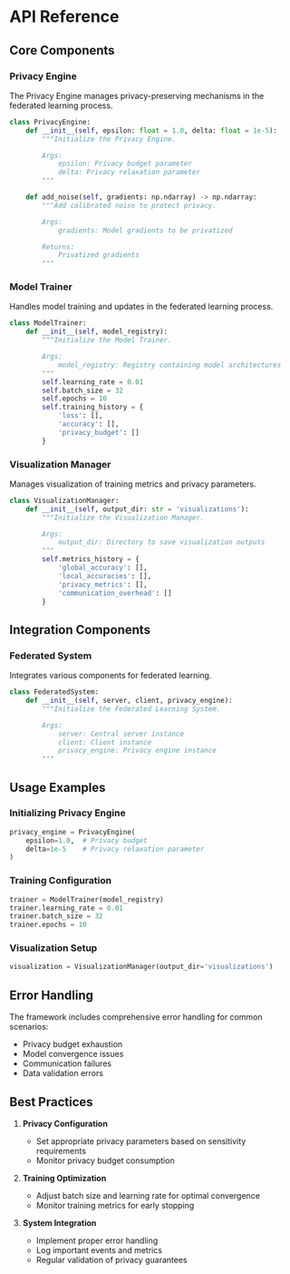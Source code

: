 # API Reference

## Core Components

### Privacy Engine

The Privacy Engine manages privacy-preserving mechanisms in the federated learning process.

```python
class PrivacyEngine:
    def __init__(self, epsilon: float = 1.0, delta: float = 1e-5):
        """Initialize the Privacy Engine.

        Args:
            epsilon: Privacy budget parameter
            delta: Privacy relaxation parameter
        """

    def add_noise(self, gradients: np.ndarray) -> np.ndarray:
        """Add calibrated noise to protect privacy.

        Args:
            gradients: Model gradients to be privatized

        Returns:
            Privatized gradients
        """
```

### Model Trainer

Handles model training and updates in the federated learning process.

```python
class ModelTrainer:
    def __init__(self, model_registry):
        """Initialize the Model Trainer.

        Args:
            model_registry: Registry containing model architectures
        """
        self.learning_rate = 0.01
        self.batch_size = 32
        self.epochs = 10
        self.training_history = {
            'loss': [],
            'accuracy': [],
            'privacy_budget': []
        }
```

### Visualization Manager

Manages visualization of training metrics and privacy parameters.

```python
class VisualizationManager:
    def __init__(self, output_dir: str = 'visualizations'):
        """Initialize the Visualization Manager.

        Args:
            output_dir: Directory to save visualization outputs
        """
        self.metrics_history = {
            'global_accuracy': [],
            'local_accuracies': [],
            'privacy_metrics': [],
            'communication_overhead': []
        }
```

## Integration Components

### Federated System

Integrates various components for federated learning.

```python
class FederatedSystem:
    def __init__(self, server, client, privacy_engine):
        """Initialize the Federated Learning System.

        Args:
            server: Central server instance
            client: Client instance
            privacy_engine: Privacy engine instance
        """
```

## Usage Examples

### Initializing Privacy Engine
```python
privacy_engine = PrivacyEngine(
    epsilon=1.0,  # Privacy budget
    delta=1e-5    # Privacy relaxation parameter
)
```

### Training Configuration
```python
trainer = ModelTrainer(model_registry)
trainer.learning_rate = 0.01
trainer.batch_size = 32
trainer.epochs = 10
```

### Visualization Setup
```python
visualization = VisualizationManager(output_dir='visualizations')
```

## Error Handling

The framework includes comprehensive error handling for common scenarios:

- Privacy budget exhaustion
- Model convergence issues
- Communication failures
- Data validation errors

## Best Practices

1. **Privacy Configuration**
   - Set appropriate privacy parameters based on sensitivity requirements
   - Monitor privacy budget consumption

2. **Training Optimization**
   - Adjust batch size and learning rate for optimal convergence
   - Monitor training metrics for early stopping

3. **System Integration**
   - Implement proper error handling
   - Log important events and metrics
   - Regular validation of privacy guarantees